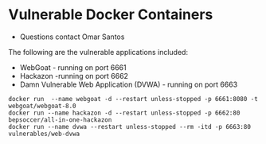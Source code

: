 # Vulnerable Docker Containers
- Questions contact Omar Santos

The following are the vulnerable applications included:
 - WebGoat - running on port 6661 
 - Hackazon -running on port 6662
 - Damn Vulnerable Web Application (DVWA) - running on port 6663 

```
docker run  --name webgoat -d --restart unless-stopped -p 6661:8080 -t webgoat/webgoat-8.0
docker run --name hackazon -d --restart unless-stopped -p 6662:80 bepsoccer/all-in-one-hackazon
docker run --name dvwa --restart unless-stopped --rm -itd -p 6663:80 vulnerables/web-dvwa
```

